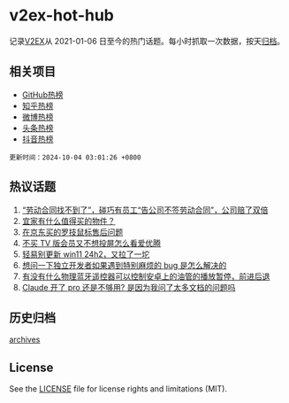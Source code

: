 # v2ex-hot-hub

 记录[V2EX](https://www.v2ex.com/)从 2021-01-06 日至今的热门话题。每小时抓取一次数据，按天[归档](archives)。
 
 ## 相关项目

- [GitHub热榜](https://github.com/it985/github-hot-hub)
- [知乎热榜](https://github.com/it985/zhihu-hot-hub)
- [微博热榜](https://github.com/it985/weibo-hot-hub)
- [头条热榜](https://github.com/it985/toutiao-hot-hub)
- [抖音热榜](https://github.com/it985/douyin-hot-hub)


 `更新时间：2024-10-04 03:01:26 +0800`

## 热议话题

1. [“劳动合同找不到了”，碰巧有员工“告公司不签劳动合同”，公司赔了双倍](https://www.v2ex.com/t/1077480)
1. [宜家有什么值得买的物件？](https://www.v2ex.com/t/1077521)
1. [在京东买的罗技鼠标售后问题](https://www.v2ex.com/t/1077487)
1. [不买 TV 版会员又不想投屏怎么看爱优腾](https://www.v2ex.com/t/1077493)
1. [轻易别更新 win11 24h2，又拉了一坨](https://www.v2ex.com/t/1077530)
1. [想问一下独立开发者如果遇到特别麻烦的 bug 是怎么解决的](https://www.v2ex.com/t/1077499)
1. [有没有什么物理蓝牙遥控器可以控制安卓上的油管的播放暂停，前进后退](https://www.v2ex.com/t/1077509)
1. [Claude 开了 pro 还是不够用? 是因为我问了太多文档的问题吗](https://www.v2ex.com/t/1077481)

## 历史归档

[archives](archives)

## License

See the [LICENSE](LICENSE) file for license rights and limitations (MIT).
